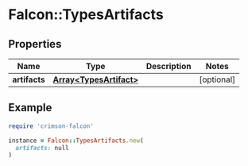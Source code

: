 # Falcon::TypesArtifacts

## Properties

| Name | Type | Description | Notes |
| ---- | ---- | ----------- | ----- |
| **artifacts** | [**Array&lt;TypesArtifact&gt;**](TypesArtifact.md) |  | [optional] |

## Example

```ruby
require 'crimson-falcon'

instance = Falcon::TypesArtifacts.new(
  artifacts: null
)
```

